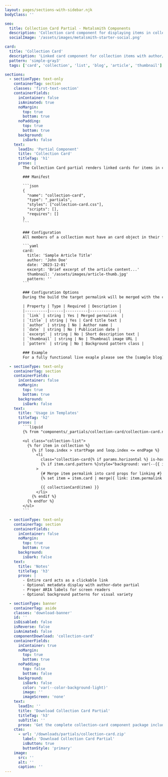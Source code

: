 ```yaml
---
layout: pages/sections-with-sidebar.njk
bodyClass: ''

seo:
  title: Collection Card Partial - Metalsmith Components
  description: 'Collection card component for displaying items in collection lists'
  socialImage: '/assets/images/metalsmith-starter-social.png'

card:
  title: 'Collection Card'
  description: 'Linked card component for collection items with author/date metadata'
  pattern: 'simple-gray3'
  tags: ['card', 'collection', 'list', 'blog', 'article', 'thumbnail']

sections:
  - sectionType: text-only
    containerTag: section
    classes: 'first-text-section'
    containerFields:
      inContainer: false
      isAnimated: true
      noMargin:
        top: true
        bottom: true
      noPadding:
        top: true
        bottom: true
      background:
        isDark: false
    text:
      leadIn: 'Partial Component'
      title: 'Collection Card'
      titleTag: 'h1'
      prose: |
        The Collection Card partial renders linked cards for items in collection lists. Unlike the manual card component, this always creates a clickable link to the item. It's commonly used in blog lists, article collections, and other content listings.

        ### Manifest

        ```json
        {
          "name": "collection-card",
          "type": "_partials",
          "styles": ["collection-card.css"],
          "scripts": [],
          "requires": []
        }
        ```

        ### Configuration
        All members of a collection must have an card object in their frontmatter.

        ```yaml
        card:
          title: 'Sample Article Title'
          author: 'John Doe'
          date: '2023-12-01'
          excerpt: 'Brief excerpt of the article content...'
          thumbnail: '/assets/images/article-thumb.jpg'
          pattern: ''
        ```

        ### Configuration Options
        During the build the target permalink will be merged with the card object.

        | Property | Type | Required | Description |
        |----------|------|----------|-------------|
        | `link` | string | Yes | Merged permalink  |
        | `title` | string | Yes | Card title text |
        | `author` | string | No | Author name |
        | `date` | string | No | Publication date |
        | `excerpt` | string | No | Short description text |
        | `thumbnail` | string | No | Thumbnail image URL |
        | `pattern` | string | No | Background pattern class |

        ### Example
        For a fully functional live exaple please see the [sample blog](/blog/).

  - sectionType: text-only
    containerTag: section
    containerFields:
      inContainer: false
      noMargin:
        top: true
        bottom: true
      background:
        isDark: false
    text:
      title: 'Usage in Templates'
      titleTag: 'h2'
      prose: |
        ```liquid
        {% from "components/_partials/collection-card/collection-card.njk" import collectionCard %}

        <ul class="collection-list">
          {% for item in collection %}
            {% if loop.index > startPage and loop.index <= endPage %}
              <li
                class="collection-card{% if params.horizontal %} is-horizontal{% endif %}{% if item.card.pattern %} has-pattern{% endif %}"
                {% if item.card.pattern %}style="background: var(--{{ item.card.pattern }})"{% endif %}
              >
                {# Merge item permalink into card props for linking #}
                {% set item = item.card | merge({ link: item.permalink }) %}

                {{ collectionCard(item) }}
              </li>
            {% endif %}
          {% endfor %}
        </ul>
        ```

  - sectionType: text-only
    containerTag: section
    containerFields:
      inContainer: false
      noMargin:
        top: true
        bottom: true
      background:
        isDark: false
    text:
      title: 'Notes'
      titleTag: 'h3'
      prose: |
        - Entire card acts as a clickable link
        - Optional metadata display with author-date partial
        - Proper ARIA labels for screen readers
        - Optional background patterns for visual variety

  - sectionType: banner
    containerTag: aside
    classes: 'download-banner'
    id: ''
    isDisabled: false
    isReverse: false
    isAnimated: false
    componentDownload: 'collection-card'
    containerFields:
      inContainer: true
      noMargin:
        top: true
        bottom: true
      noPadding:
        top: false
        bottom: false
      background:
        isDark: false
        color: 'var(--color-background-light)'
        image: ''
        imageScreen: 'none'
    text:
      leadIn: ''
      title: 'Download Collection Card Partial'
      titleTag: 'h3'
      subTitle: ''
      prose: 'Get the complete collection-card component package including template, styles, manifest, examples, and installation script.'
    ctas:
      - url: '/downloads/partials/collection-card.zip'
        label: 'Download Collection Card Partial'
        isButton: true
        buttonStyle: 'primary'
    image:
      src: ''
      alt: ''
      caption: ''
---
```

